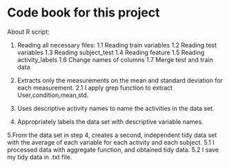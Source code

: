 # Code book for this project

About R script:

   1. Reading all necessary files:
      1.1 Reading train variables
      1.2 Reading test variables
      1.3 Reading subject_test
      1.4 Reading feature
      1.5 Reading activity_labels
      1.6 Change names of columns
      1.7 Merge test and train data
      
   2. Extracts only the measurements on the mean and standard deviation for each measurement. 
      2.1 I apply grep function to extract User,condition,mean,std.
      
   3. Uses descriptive activity names to name the activities in the data set.
   
   4. Appropriately labels the data set with descriptive variable names.

   5.From the data set in step 4, creates a second, independent tidy data set with the average of each variable for each activity and each subject.
      5.1 I processed data with aggregate function, and obtained tidy data.
      5.2 I save my tidy data in .txt file.
